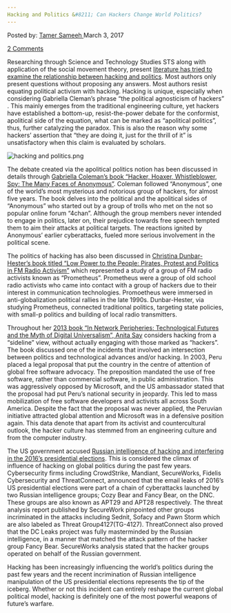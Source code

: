 ```yaml
---
Hacking and Politics &#8211; Can Hackers Change World Politics?
---
```

<article class="post-listing post-18417 post type-post status-publish format-standard has-post-thumbnail hentry 
tag-change tag-hackers tag-hacking tag-politics tag-world">
<div class="post-inner">
<span>Posted by: <a href="https://www.deepdotweb.com/author/tamersameeh/" title="">Tamer Sameeh </a></span>
<span>March 3, 2017</span>

<span><a href="https://www.deepdotweb.com/2017/03/03/hacking-politics-can-hackers-change-world-politics/#comments">2 Comments</a></span>


<p>Researching through Science and Technology Studies STS along with application of the social movement theory, present <a href="http://journals.sagepub.com/doi/full/10.1177/0162243916688094">literature has tried to examine the relationship between hacking and politics</a>. Most authors only present questions without proposing any answers. Most authors resist equating political activism with hacking. Hacking is unique, especially when considering Gabriella Cleman&#8217;s phrase &#8220;the political agnosticism of hackers&#8221; . This mainly emerges from the traditional engineering culture, yet hackers have established a bottom-up, resist-the-power debate for the conformist, apolitical side of the equation, what can be marked as &#8220;apolitical politics&#8221;, thus, further catalyzing the paradox. This is also the reason why some hackers&#8217; assertion that &#8220;they are doing it, just for the thrill of it&#8221; is unsatisfactory when this claim is evaluated by scholars.</p>
<p><img class="wp-image-18421 aligncenter" src="/imgs/2017/02/hacking-and-politics-png.png" alt="hacking and politics.png" srcset="/imgs/2017/02/hacking-and-politics-png.png 818w, /imgs/2017/02/hacking-and-politics-png-300x110.png 300w" sizes="(max-width: 818px) 100vw, 818px" /></p>
<p>The debate created via the apolitical politics notion has been discussed in details through <a href="http://journals.sagepub.com/doi/full/10.1177/0162243916688094">Gabriella Coleman&#8217;s book &#8220;Hacker, Hoaxer, Whistleblower, Spy: The Many Faces of Anonymous&#8221;</a>. Coleman followed &#8220;Anonymous&#8221;, one of the world&#8217;s most mysterious and notorious group of hackers, for almost five years. The book delves into the political and the apolitical sides of &#8220;Anonymous&#8221; who started out by a group of trolls who met on the not so popular online forum &#8220;4chan&#8221;. Although the group members never intended to engage in politics, later on, their prejudice towards free speech tempted them to aim their attacks at political targets. The reactions ignited by Anonymous&#8217; earlier cyberattacks, fueled more serious involvement in the political scene.</p>
<p>The politics of hacking has also been discussed in <a href="http://journals.sagepub.com/doi/full/10.1177/0162243916688094">Christina Dunbar-Hester&#8217;s book titled &#8220;Low Power to the People: Pirates, Protest and Politics in FM Radio Activism&#8221;</a> which represented a study of a group of FM radio activists known as &#8220;Prometheus&#8221;. Prometheus were a group of old school radio activists who came into contact with a group of hackers due to their interest in communication technologies. Promoetheus were immersed in anti-globalization political rallies in the late 1990s. Dunbar-Hester, via studying Prometheus, connected traditional politics, targeting state policies, with small-p politics and building of local radio transmitters.</p>
<p>Throughout her <a href="http://journals.sagepub.com/doi/full/10.1177/0162243916688094">2013 book &#8220;In Network Peripheries: Technological Futures and the Myth of Digital Universalism&#8221;, Anita Say</a> considers hacking from a &#8220;sideline&#8221; view, without actually engaging with those marked as &#8220;hackers&#8221;. The book discussed one of the incidents that involved an intersection between politics and technological advances and/or hacking. In 2003, Peru placed a legal proposal that put the country in the centre of attention of global free software advocacy. The preposition mandated the use of free software, rather than commercial software, in public administration. This was aggressively opposed by Microsoft, and the US ambassador stated that the proposal had put Peru&#8217;s national security in jeopardy. This led to mass mobilization of free software developers and activists all across South America. Despite the fact that the proposal was never applied, the Peruvian initiative attracted global attention and Microsoft was in a defensive position again. This data denote that apart from its activist and countercultural outlook, the hacker culture has stemmed from an engineering culture and from the computer industry.</p>
<p>The US government accused <a href="https://en.wikipedia.org/wiki/Democratic_National_Committee_cyber_attacks">Russian intelligence of hacking and interfering in the 2016&#8217;s presidential elections</a>. This is considered the climax of influence of hacking on global politics during the past few years. Cybersecurity firms including CrowdStrike, Mandiant, SecureWorks, Fidelis Cybersecurity and ThreatConnect, announced that the email leaks of 2016&#8217;s US presidential elections were part of a chain of cyberattacks launched by two Russian intelligence groups; Cozy Bear and Fancy Bear, on the DNC. These groups are also known as APT29 and APT28 respectively. The threat analysis report published by SecureWork pinpointed other groups incriminated in the attacks including Sednit, Sofacy and Pawn Storm which are also labeled as Threat Group4127(TG-4127). ThreatConnect also proved that the DC Leaks project was fully masterminded by the Russian intelligence, in a manner that matched the attack pattern of the hacker group Fancy Bear. SecureWorks analysis stated that the hacker groups operated on behalf of the Russian government.</p>
<p>Hacking has been increasingly influencing the world&#8217;s politics during the past few years and the recent incrimination of Russian intelligence manipulation of the US presidential elections represents the tip of the iceberg. Whether or not this incident can entirely reshape the current global political model, hacking is definitely one of the most powerful weapons of future&#8217;s warfare.</p>
</div>
<span style="display:none"><a href="https://www.deepdotweb.com/tag/change/" rel="tag">change</a> <a href="https://www.deepdotweb.com/tag/hackers/" rel="tag">hackers</a> <a href="https://www.deepdotweb.com/tag/hacking/" rel="tag">hacking</a> <a href="https://www.deepdotweb.com/tag/politics/" rel="tag">politics</a> <a href="https://www.deepdotweb.com/tag/world/" rel="tag">world</a></span> <span style="display:none" class="updated">2017-03-03<a href="https://www.deepdotweb.com/author/tamersameeh/" title="Posts by Tamer Sameeh" rel="author">Tamer Sameeh</a></strong></div>
</div>
</article>

